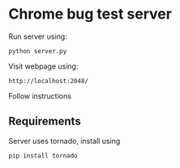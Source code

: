 # Chrome bug test server

Run server using: 

	python server.py

Visit webpage using: 

	http://localhost:2048/

Follow instructions

## Requirements

Server uses tornado, install using 

	pip install tornado

